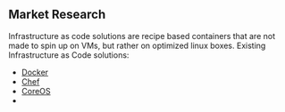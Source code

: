 ## Market Research

Infrastructure as code solutions are recipe based containers that are not made to spin up on VMs, but rather on optimized linux boxes. Existing Infrastructure as Code solutions:
* [Docker](www.docker.com)
* [Chef](https://www.chef.io/chef/)
* [CoreOS](https://coreos.com)
* 
